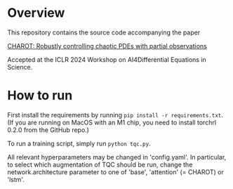 # Overview

This repository contains the source code accompanying the paper

[CHAROT: Robustly controlling chaotic PDEs with partial observations](https://openreview.net/pdf?id=SytuCWihJr)

Accepted at the ICLR 2024 Workshop on AI4Differential Equations in Science.

# How to run

First install the requirements by running `pip install -r requirements.txt`. (If you are running on MacOS with an M1 chip, you need to install torchrl 0.2.0 from the GitHub repo.)

To run a training script, simply run `python tqc.py`.

All relevant hyperparameters may be changed in 'config.yaml'. In particular, to select which augmentation of TQC should be run, change the network.architecture parameter to one of 'base', 'attention' (= CHAROT) or 'lstm'.
